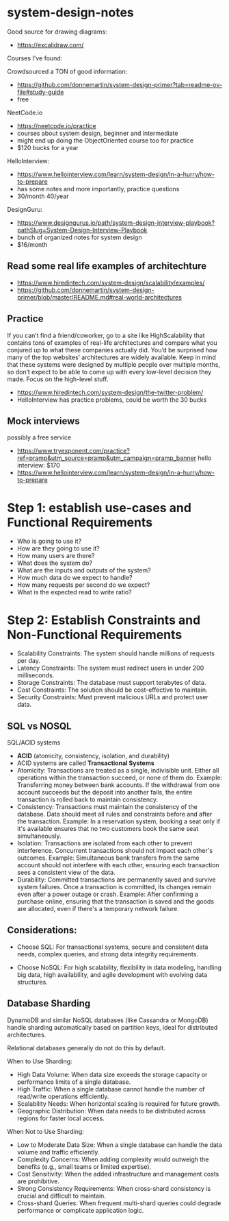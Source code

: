 # system-design-notes

Good source for drawing diagrams:
* https://excalidraw.com/


Courses I've found:

Crowdsourced a TON of good information:
* https://github.com/donnemartin/system-design-primer?tab=readme-ov-file#study-guide
* free

NeetCode.io
* https://neetcode.io/practice
* courses about system design, beginner and intermediate
* might end up doing the ObjectOriented course too for practice
* $120 bucks for a year

HelloInterview: 
* https://www.hellointerview.com/learn/system-design/in-a-hurry/how-to-prepare
* has some notes and more importantly, practice questions
* 30/month 40/year
  
DesignGuru:
* https://www.designgurus.io/path/system-design-interview-playbook?pathSlug=System-Design-Interview-Playbook
* bunch of organized notes for system design
* $16/month

## Read some real life examples of architechture
* https://www.hiredintech.com/system-design/scalability/examples/
* https://github.com/donnemartin/system-design-primer/blob/master/README.md#real-world-architectures

## Practice
If you can’t find a friend/coworker, go to a site like HighScalability that contains tons of examples of real-life architectures and compare what you conjured up to what these companies actually did. You’d be surprised how many of the top websites’ architectures are widely available. Keep in mind that these systems were designed by multiple people over multiple months, so don’t expect to be able to come up with every low-level decision they made. Focus on the high-level stuff.
* https://www.hiredintech.com/system-design/the-twitter-problem/
* HelloInterview has practice problems, could be worth the 30 bucks

## Mock interviews
possibly a free service
* https://www.tryexponent.com/practice?ref=pramp&utm_source=pramp&utm_campaign=pramp_banner
hello interview: $170
* https://www.hellointerview.com/learn/system-design/in-a-hurry/how-to-prepare

# Step 1: establish use-cases and Functional Requirements

* Who is going to use it?
* How are they going to use it?
* How many users are there?
* What does the system do?
* What are the inputs and outputs of the system?
* How much data do we expect to handle?
* How many requests per second do we expect?
* What is the expected read to write ratio?

# Step 2: Establish Constraints and  Non-Functional Requirements
* Scalability Constraints: The system should handle millions of requests per day.
* Latency Constraints: The system must redirect users in under 200 milliseconds.
* Storage Constraints: The database must support terabytes of data.
* Cost Constraints: The solution should be cost-effective to maintain.
* Security Constraints: Must prevent malicious URLs and protect user data.


## SQL vs NOSQL

SQL/ACID systems
* **ACID** (atomicity, consistency, isolation, and durability)
* ACID systems are called **Transactional Systems**
* Atomicity: Transactions are treated as a single, indivisible unit. Either all operations within the transaction succeed, or none of them do.
Example: Transferring money between bank accounts. If the withdrawal from one account succeeds but the deposit into another fails, the entire transaction is rolled back to maintain consistency.
* Consistency: Transactions must maintain the consistency of the database. Data should meet all rules and constraints before and after the transaction.
Example: In a reservation system, booking a seat only if it's available ensures that no two customers book the same seat simultaneously.
* Isolation: Transactions are isolated from each other to prevent interference. Concurrent transactions should not impact each other's outcomes.
Example: Simultaneous bank transfers from the same account should not interfere with each other, ensuring each transaction sees a consistent view of the data.
* Durability: Committed transactions are permanently saved and survive system failures. Once a transaction is committed, its changes remain even after a power outage or crash.
Example: After confirming a purchase online, ensuring that the transaction is saved and the goods are allocated, even if there's a temporary network failure.


## Considerations:
* Choose SQL: For transactional systems, secure and consistent data needs, complex queries, and strong data integrity requirements.

* Choose NoSQL: For high scalability, flexibility in data modeling, handling big data, high availability, and agile development with evolving data structures.

## Database Sharding

DynamoDB and similar NoSQL databases (like Cassandra or MongoDB) handle sharding automatically based on partition keys, ideal for distributed architectures.

Relational databases generally do not do this by default. 

When to Use Sharding:

* High Data Volume: When data size exceeds the storage capacity or performance limits of a single database.
* High Traffic: When a single database cannot handle the number of read/write operations efficiently.
* Scalability Needs: When horizontal scaling is required for future growth.
* Geographic Distribution: When data needs to be distributed across regions for faster local access.
  
When Not to Use Sharding:

* Low to Moderate Data Size: When a single database can handle the data volume and traffic efficiently.
* Complexity Concerns: When adding complexity would outweigh the benefits (e.g., small teams or limited expertise).
* Cost Sensitivity: When the added infrastructure and management costs are prohibitive.
* Strong Consistency Requirements: When cross-shard consistency is crucial and difficult to maintain.
* Cross-shard Queries: When frequent multi-shard queries could degrade performance or complicate application logic.

  
